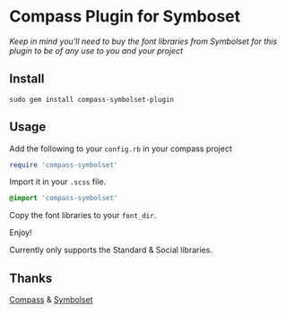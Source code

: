 # Compass Plugin for Symboset

*Keep in mind you'll need to buy the font libraries from Symbolset for this plugin to be of any use to you and your project*

## Install
```
sudo gem install compass-symbolset-plugin
```

## Usage
Add the following to your `config.rb` in your compass project
```rb
require 'compass-symbolset'
```

Import it in your `.scss` file.
```scss
@import 'compass-symbolset'
```

Copy the font libraries to your `font_dir`.

Enjoy!

Currently only supports the Standard & Social libraries.

## Thanks
[Compass](http://compass-style.org/) & [Symbolset](https://symbolset.com/)